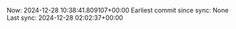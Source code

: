 Now: 2024-12-28 10:38:41.809107+00:00 Earliest commit since sync: None Last sync: 2024-12-28 02:02:37+00:00
